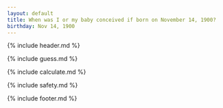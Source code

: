 ```yaml
---
layout: default
title: When was I or my baby conceived if born on November 14, 1900?
birthday: Nov 14, 1900
---
```


{% include header.md %}

{% include guess.md %}

{% include calculate.md %}

{% include safety.md %}

{% include footer.md %}



